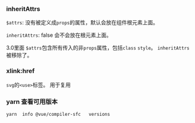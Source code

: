 ### inheritAttrs

`$attrs`: 没有被定义成`props`的属性，默认会放在组件根元素上面。

`inheritAttrs`: false 会不会放在根元素上面。

3.0里面
`$attrs`包含所有传入的非`props`属性，包括`class` `style`。
`inheritAttrs`被移除了。


### xlink:href
`svg`的`<use>`标签。  用于复用

### yarn 查看可用版本
`yarn  info @vue/compiler-sfc   versions`